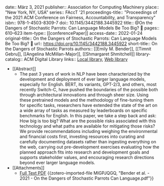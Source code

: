 date:: März 3, 2021
publisher:: Association for Computing Machinery
place:: "New York, NY, USA"
series:: FAccT '21
proceedings-title:: "Proceedings of the 2021 ACM Conference on Fairness, Accountability, and Transparency"
isbn:: 978-1-4503-8309-7
doi:: 10.1145/3442188.3445922
title:: @On the Dangers of Stochastic Parrots: Can Language Models Be Too Big? &#x1f99c;
pages:: 610–623
item-type:: [[conferencePaper]]
access-date:: 2022-01-24
original-title:: On the Dangers of Stochastic Parrots: Can Language Models Be Too Big? &#x1f99c;
url:: https://doi.org/10.1145/3442188.3445922
short-title:: On the Dangers of Stochastic Parrots
authors:: [[Emily M. Bender]], [[Timnit Gebru]], [[Angelina McMillan-Major]], [[Shmargaret Shmitchell]]
library-catalog:: ACM Digital Library
links:: [Local library](zotero://select/groups/2386895/items/GXR9MNVW), [Web library](https://www.zotero.org/groups/2386895/items/GXR9MNVW)

- [[Abstract]]
	- The past 3 years of work in NLP have been characterized by the development and deployment of ever larger language models, especially for English. BERT, its variants, GPT-2/3, and others, most recently Switch-C, have pushed the boundaries of the possible both through architectural innovations and through sheer size. Using these pretrained models and the methodology of fine-tuning them for specific tasks, researchers have extended the state of the art on a wide array of tasks as measured by leaderboards on specific benchmarks for English. In this paper, we take a step back and ask: How big is too big? What are the possible risks associated with this technology and what paths are available for mitigating those risks? We provide recommendations including weighing the environmental and financial costs first, investing resources into curating and carefully documenting datasets rather than ingesting everything on the web, carrying out pre-development exercises evaluating how the planned approach fits into research and development goals and supports stakeholder values, and encouraging research directions beyond ever larger language models.
- [[Attachments]]
	- [Full Text PDF](https://dl.acm.org/doi/pdf/10.1145/3442188.3445922) {{zotero-imported-file MIGPJQGQ, "Bender et al. - 2021 - On the Dangers of Stochastic Parrots Can Language.pdf"}}